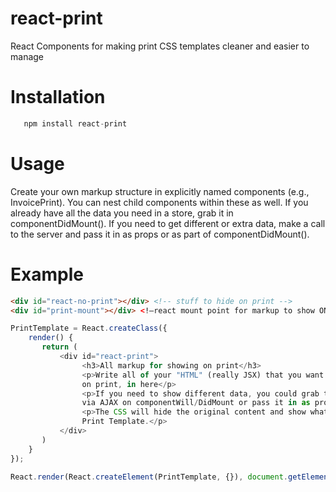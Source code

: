 # react-print
React Components for making print CSS templates cleaner and easier to manage

# Installation

```javascript
   npm install react-print
```

# Usage

Create your own markup structure in explicitly named components (e.g., InvoicePrint). You can nest child components within these as well. If you already have all the data you need in a store, grab it in componentDidMount(). If you need to get different or extra data, make a call to the server and pass it in as props or as part of componentDidMount().

# Example

```html
<div id="react-no-print"></div> <!-- stuff to hide on print -->
<div id="print-mount"></div> <!—react mount point for markup to show ON print-->
```
```javascript
PrintTemplate = React.createClass({
    render() {
       return (
           <div id="react-print">
                <h3>All markup for showing on print</h3>
                <p>Write all of your "HTML" (really JSX) that you want to show
                on print, in here</p>
                <p>If you need to show different data, you could grab that data 
                via AJAX on componentWill/DidMount or pass it in as props</p>
                <p>The CSS will hide the original content and show what is in your 
                Print Template.</p>
           </div>
       )
    }
});

React.render(React.createElement(PrintTemplate, {}), document.getElementById('print-mount'));
```
